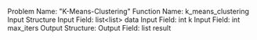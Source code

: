 Problem Name: "K-Means-Clustering"
Function Name: k_means_clustering
Input Structure
Input Field: list<list<float>> data
Input Field: int k
Input Field: int max_iters
Output Structure:
Output Field: list<int> result